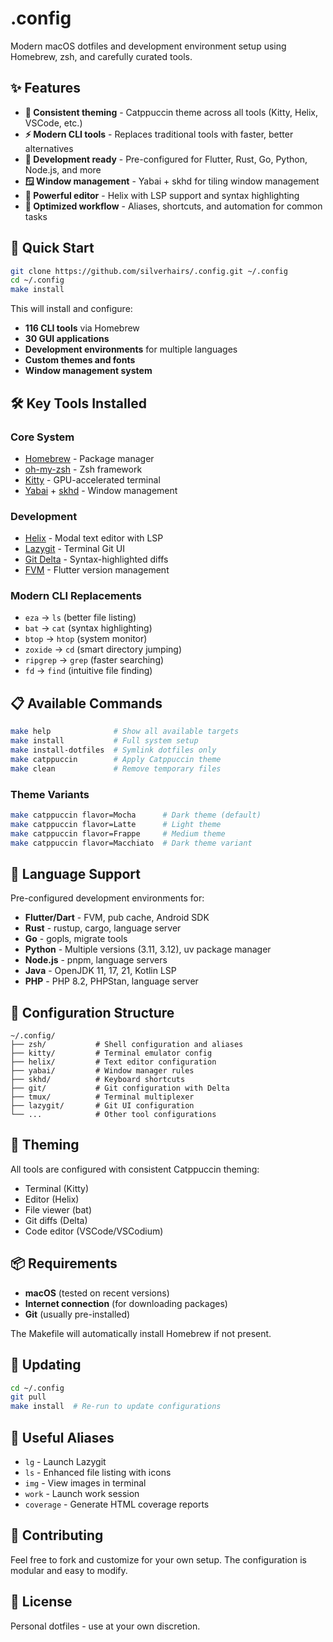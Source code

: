 # .config

Modern macOS dotfiles and development environment setup using Homebrew, zsh, and carefully curated tools.

## ✨ Features

- **🎨 Consistent theming** - Catppuccin theme across all tools (Kitty, Helix, VSCode, etc.)
- **⚡ Modern CLI tools** - Replaces traditional tools with faster, better alternatives
- **🔧 Development ready** - Pre-configured for Flutter, Rust, Go, Python, Node.js, and more
- **🪟 Window management** - Yabai + skhd for tiling window management
- **📝 Powerful editor** - Helix with LSP support and syntax highlighting
- **🚀 Optimized workflow** - Aliases, shortcuts, and automation for common tasks

## 🚀 Quick Start

```bash
git clone https://github.com/silverhairs/.config.git ~/.config
cd ~/.config
make install
```

This will install and configure:
- **116 CLI tools** via Homebrew
- **30 GUI applications** 
- **Development environments** for multiple languages
- **Custom themes and fonts**
- **Window management system**

## 🛠 Key Tools Installed

### Core System
- [Homebrew](https://brew.sh/) - Package manager
- [oh-my-zsh](https://github.com/ohmyzsh/ohmyzsh) - Zsh framework
- [Kitty](https://github.com/kovidgoyal/kitty) - GPU-accelerated terminal
- [Yabai](https://github.com/koekeishiya/yabai) + [skhd](https://github.com/koekeishiya/skhd) - Window management

### Development
- [Helix](https://github.com/helix-editor/helix) - Modal text editor with LSP
- [Lazygit](https://github.com/jesseduffield/lazygit) - Terminal Git UI
- [Git Delta](https://github.com/dandavison/delta) - Syntax-highlighted diffs
- [FVM](https://github.com/leoafarias/fvm) - Flutter version management

### Modern CLI Replacements
- `eza` → `ls` (better file listing)
- `bat` → `cat` (syntax highlighting)
- `btop` → `htop` (system monitor)
- `zoxide` → `cd` (smart directory jumping)
- `ripgrep` → `grep` (faster searching)
- `fd` → `find` (intuitive file finding)

## 📋 Available Commands

```bash
make help              # Show all available targets
make install           # Full system setup
make install-dotfiles  # Symlink dotfiles only
make catppuccin        # Apply Catppuccin theme
make clean             # Remove temporary files
```

### Theme Variants
```bash
make catppuccin flavor=Mocha      # Dark theme (default)
make catppuccin flavor=Latte      # Light theme
make catppuccin flavor=Frappe     # Medium theme
make catppuccin flavor=Macchiato  # Dark theme variant
```

## 🎯 Language Support

Pre-configured development environments for:

- **Flutter/Dart** - FVM, pub cache, Android SDK
- **Rust** - rustup, cargo, language server
- **Go** - gopls, migrate tools
- **Python** - Multiple versions (3.11, 3.12), uv package manager
- **Node.js** - pnpm, language servers
- **Java** - OpenJDK 11, 17, 21, Kotlin LSP
- **PHP** - PHP 8.2, PHPStan, language server

## 🔧 Configuration Structure

```
~/.config/
├── zsh/           # Shell configuration and aliases
├── kitty/         # Terminal emulator config
├── helix/         # Text editor configuration
├── yabai/         # Window manager rules
├── skhd/          # Keyboard shortcuts
├── git/           # Git configuration with Delta
├── tmux/          # Terminal multiplexer
├── lazygit/       # Git UI configuration
└── ...            # Other tool configurations
```

## 🎨 Theming

All tools are configured with consistent Catppuccin theming:
- Terminal (Kitty)
- Editor (Helix)
- File viewer (bat)
- Git diffs (Delta)
- Code editor (VSCode/VSCodium)

## 📦 Requirements

- **macOS** (tested on recent versions)
- **Internet connection** (for downloading packages)
- **Git** (usually pre-installed)

The Makefile will automatically install Homebrew if not present.

## 🔄 Updating

```bash
cd ~/.config
git pull
make install  # Re-run to update configurations
```

## 🎯 Useful Aliases

- `lg` - Launch Lazygit
- `ls` - Enhanced file listing with icons
- `img` - View images in terminal
- `work` - Launch work session
- `coverage` - Generate HTML coverage reports

## 🤝 Contributing

Feel free to fork and customize for your own setup. The configuration is modular and easy to modify.

## 📄 License

Personal dotfiles - use at your own discretion.